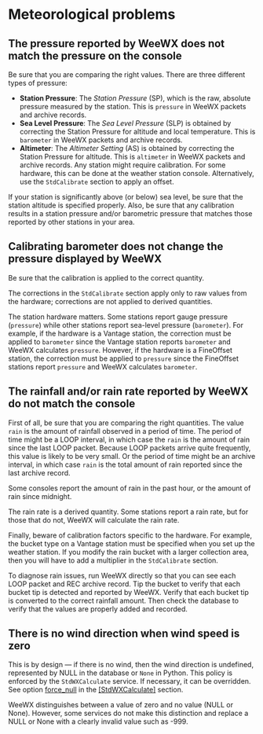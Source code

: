 # Meteorological problems

## The pressure reported by WeeWX does not match the pressure on the console
Be sure that you are comparing the right values. There are three different types of pressure:

* **Station Pressure**: The _Station Pressure_ (SP), which is the raw, absolute pressure measured by the station. This is `pressure` in WeeWX packets and archive records.
* **Sea Level Pressure**: The _Sea Level Pressure_ (SLP) is obtained by correcting the Station Pressure for altitude and local temperature. This is `barometer` in WeeWX packets and archive records.
* **Altimeter**: The _Altimeter Setting_ (AS) is obtained by correcting the Station Pressure for altitude. This is `altimeter` in WeeWX packets and archive records.
Any station might require calibration. For some hardware, this can be done at the weather station console. Alternatively, use the `StdCalibrate` section to apply an offset.

If your station is significantly above (or below) sea level, be sure that the station altitude is specified properly. Also, be sure that any calibration results in a station pressure and/or barometric pressure that matches those reported by other stations in your area.

## Calibrating barometer does not change the pressure displayed by WeeWX
Be sure that the calibration is applied to the correct quantity.

The corrections in the `StdCalibrate` section apply only to raw values from the hardware; corrections are not applied to derived quantities.

The station hardware matters. Some stations report gauge pressure (`pressure`) while other stations report sea-level pressure (`barometer`). For example, if the hardware is a Vantage station, the correction must be applied to `barometer` since the Vantage station reports `barometer` and WeeWX calculates `pressure`. However, if the hardware is a FineOffset station, the correction must be applied to `pressure` since the FineOffset stations report `pressure` and WeeWX calculates `barometer`.

## The rainfall and/or rain rate reported by WeeWX do not match the console
First of all, be sure that you are comparing the right quantities. The value `rain` is the amount of rainfall observed in a period of time. The period of time might be a LOOP interval, in which case the `rain` is the amount of rain since the last LOOP packet. Because LOOP packets arrive quite frequently, this value is likely to be very small. Or the period of time might be an archive interval, in which case `rain` is the total amount of rain reported since the last archive record.

Some consoles report the amount of rain in the past hour, or the amount of rain since midnight.

The rain rate is a derived quantity. Some stations report a rain rate, but for those that do not, WeeWX will calculate the rain rate.

Finally, beware of calibration factors specific to the hardware. For example, the bucket type on a Vantage station must be specified when you set up the weather station. If you modify the rain bucket with a larger collection area, then you will have to add a multiplier in the `StdCalibrate` section.

To diagnose rain issues, run WeeWX directly so that you can see each LOOP packet and REC archive record. Tip the bucket to verify that each bucket tip is detected and reported by WeeWX. Verify that each bucket tip is converted to the correct rainfall amount. Then check the database to verify that the values are properly added and recorded.

## There is no wind direction when wind speed is zero
This is by design &mdash; if there is no wind, then the wind direction is undefined, represented by NULL in the database or `None` in Python. This policy is enforced by the `StdWXCalculate` service. If necessary, it can be overridden. See option [force_null](../../weewx-config-file/stdwxcalculate-config#winddir) in the [[StdWXCalculate]](../../weewx-config-file/stdwxcalculate-config) section.

WeeWX distinguishes between a value of zero and no value (NULL or None). However, some services do not make this distinction and replace a NULL or None with a clearly invalid value such as -999.